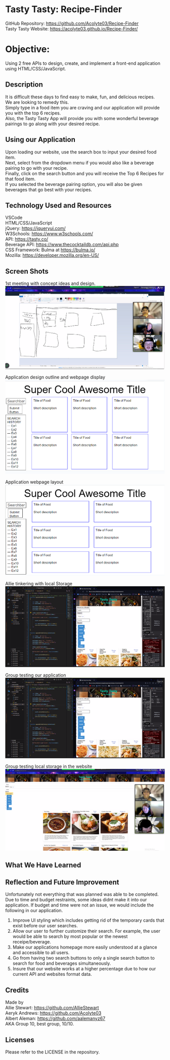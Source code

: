 # Tasty Tasty: Recipe-Finder
GitHub Repository: https://github.com/Acolyte03/Recipe-Finder <br />
Tasty Tasty Website: https://acolyte03.github.io/Recipe-Finder/

# Objective:
Using 2 free APIs to design, create, and implement a front-end application using HTML/CSS/JavaScript.

## Description

It is difficult these days to find easy to make, fun, and delicious recipes. <br />
We are looking to remedy this. <br />
Simply type in a food item you are craving and our application will provide you with the top 6 recipes. <br />
Also, the Tasty Tasty App will provide you with some wonderful beverage pairings to go along with your desired recipe.


## Using our Application
Upon loading our website, use the search box to input your desired food item. <br />
Next, select from the dropdown menu if you would also like a beverage pairing to go with your recipe. <br />
Finally, click on the search button and you will receive the Top 6 Recipes for that food item. <br />
If you selected the beverage pairing option, you will also be given beverages that go best with your recipes. 

## Technology Used and Resources

VSCode <br />
HTML/CSS/JavaScript <br />
jQuery: https://jqueryui.com/ <br />
W3Schools: https://www.w3schools.com/ <br />
API: https://tasty.co/ <br />
Beverage API: https://www.thecocktaildb.com/api.php <br/>
CSS Framework: Bulma at https://bulma.io/ <br />
Mozilla: https://developer.mozilla.org/en-US/


## Screen Shots
 1st meeting with concept ideas and design.
 ![Alt text](<images/concept planning.png>)
 

 Application design outline and webpage display
 ![Alt text](<images/concept 2.png>)

 Application webpage layout
 ![Alt text](<images/concept 3.png>)

 Allie tinkering with local Storage
 ![Alt text](images/localstorage.png)

 Group testing our application
 ![Alt text](images/testrun.png)

 Group testing local storage in the website
 ![Alt text](<images/localstorageTest Run.png>)

## What We Have Learned

## Reflection and Future Improvement
Unfortunately not everything that was planned was able to be completed. Due to time and budget restraints, some ideas didnt make it into our application. If budget and time were not an 
issue, we would include the following in our application.
1. Improve UI styling which includes getting rid of the temporary cards that exist before our user searches.
2. Allow our user to further customize their search. For example, the user would be able to search by most popular or the newest receipe/beverage.
3. Make our applications homepage more easily understood at a glance and accessible to all users.
4. Go from having two search buttons to only a single search button to search for food and beverages simultaneously.
5. Insure that our website works at a higher percentage due to how our current API and websites format data.

## Credits
Made by <br />
Allie Stewart: https://github.com/AllieStewart <br />
Aeryk Andrews: https://github.com/Acolyte03 <br />
Albert Aleman: https://github.com/aalemanyz67 <br />
AKA Group 10, best group, 10/10.



## Licenses
Please refer to the LICENSE in the repository.
